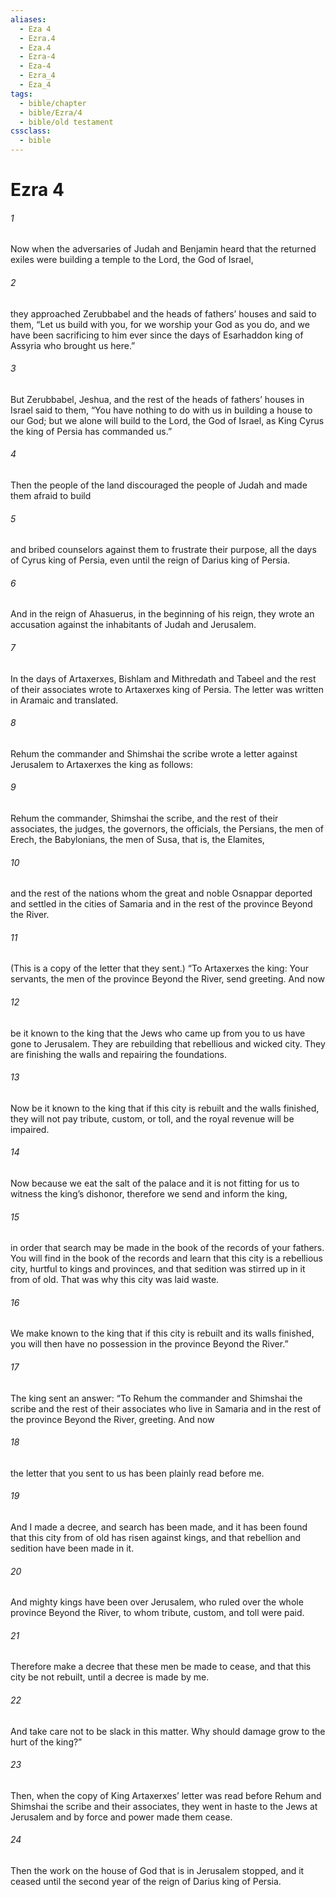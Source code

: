 ```yaml
---
aliases:
  - Eza 4
  - Ezra.4
  - Eza.4
  - Ezra-4
  - Eza-4
  - Ezra_4
  - Eza_4
tags:
  - bible/chapter
  - bible/Ezra/4
  - bible/old testament
cssclass:
  - bible
---
```


# Ezra 4

###### 1
Now when the adversaries of Judah and Benjamin heard that the returned exiles were building a temple to the Lord, the God of Israel,
###### 2
they approached Zerubbabel and the heads of fathers’ houses and said to them, “Let us build with you, for we worship your God as you do, and we have been sacrificing to him ever since the days of Esarhaddon king of Assyria who brought us here.”
###### 3
But Zerubbabel, Jeshua, and the rest of the heads of fathers’ houses in Israel said to them, “You have nothing to do with us in building a house to our God; but we alone will build to the Lord, the God of Israel, as King Cyrus the king of Persia has commanded us.”
###### 4
Then the people of the land discouraged the people of Judah and made them afraid to build
###### 5
and bribed counselors against them to frustrate their purpose, all the days of Cyrus king of Persia, even until the reign of Darius king of Persia.
###### 6
And in the reign of Ahasuerus, in the beginning of his reign, they wrote an accusation against the inhabitants of Judah and Jerusalem.
###### 7
In the days of Artaxerxes, Bishlam and Mithredath and Tabeel and the rest of their associates wrote to Artaxerxes king of Persia. The letter was written in Aramaic and translated.
###### 8
Rehum the commander and Shimshai the scribe wrote a letter against Jerusalem to Artaxerxes the king as follows:
###### 9
Rehum the commander, Shimshai the scribe, and the rest of their associates, the judges, the governors, the officials, the Persians, the men of Erech, the Babylonians, the men of Susa, that is, the Elamites,
###### 10
and the rest of the nations whom the great and noble Osnappar deported and settled in the cities of Samaria and in the rest of the province Beyond the River.
###### 11
(This is a copy of the letter that they sent.) “To Artaxerxes the king: Your servants, the men of the province Beyond the River, send greeting. And now
###### 12
be it known to the king that the Jews who came up from you to us have gone to Jerusalem. They are rebuilding that rebellious and wicked city. They are finishing the walls and repairing the foundations.
###### 13
Now be it known to the king that if this city is rebuilt and the walls finished, they will not pay tribute, custom, or toll, and the royal revenue will be impaired.
###### 14
Now because we eat the salt of the palace and it is not fitting for us to witness the king’s dishonor, therefore we send and inform the king,
###### 15
in order that search may be made in the book of the records of your fathers. You will find in the book of the records and learn that this city is a rebellious city, hurtful to kings and provinces, and that sedition was stirred up in it from of old. That was why this city was laid waste.
###### 16
We make known to the king that if this city is rebuilt and its walls finished, you will then have no possession in the province Beyond the River.”
###### 17
The king sent an answer: “To Rehum the commander and Shimshai the scribe and the rest of their associates who live in Samaria and in the rest of the province Beyond the River, greeting. And now
###### 18
the letter that you sent to us has been plainly read before me.
###### 19
And I made a decree, and search has been made, and it has been found that this city from of old has risen against kings, and that rebellion and sedition have been made in it.
###### 20
And mighty kings have been over Jerusalem, who ruled over the whole province Beyond the River, to whom tribute, custom, and toll were paid.
###### 21
Therefore make a decree that these men be made to cease, and that this city be not rebuilt, until a decree is made by me.
###### 22
And take care not to be slack in this matter. Why should damage grow to the hurt of the king?”
###### 23
Then, when the copy of King Artaxerxes’ letter was read before Rehum and Shimshai the scribe and their associates, they went in haste to the Jews at Jerusalem and by force and power made them cease.
###### 24
Then the work on the house of God that is in Jerusalem stopped, and it ceased until the second year of the reign of Darius king of Persia.


